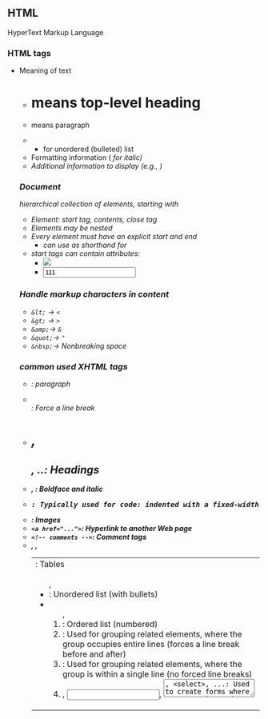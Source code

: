 ## HTML
HyperText Markup Language

### HTML tags
- Meaning of text
  - <h1> means top-level heading
  - <p> means paragraph
  - <ul> <li> for unordered (bulleted) list
- Formatting information (<i> for italic)
- Additional information to display (e.g., <img>)

### Document
hierarchical collection of elements, starting with <html>
- Element: start tag, contents, close tag
- Elements may be nested
- Every element must have an explicit start and end
  - can use <foo /> as shorthand for <foo></foo>
- start tags can contain attributes:
  - <img src="face.jpg">
  - <input type="text" value="111" name="zip">
  <div class="header">

### Handle markup characters in content
- `&lt;` -> `<`
- `&gt;` -> `>`
- `&amp;`-> `&`
- `&quot;`-> `"`
- `&nbsp;`-> Nonbreaking space

### common used XHTML tags
- <p>: paragraph
- <br>: Force a line break
- <h1>, <h2>, ..: Headings
- <b>, <i>: Boldface and italic
- <pre>: Typically used for code: indented with a fixed-width font, spaces are significant (e.g., newlines are preserved)
- <img>: Images
- `<a href="...">`: Hyperlink to another Web page
- `<!-- comments -->`: Comment tags
- <table>, <tr>, <td>: Tables
- <ul>, <li>: Unordered list (with bullets)
- <ol>, <li>: Ordered list (numbered)
- <div>: Used for grouping related elements, where the group occupies entire lines (forces a line break before and after) 
- <span>: Used for grouping related elements, where the group is within a single line (no forced line breaks)
- <form>, <input>, <textarea>, <select>, ...: Used to create forms where users can input data

### Commonly used tags: <head> section
- <title>: Specify a title for the page, which will appear in the title bar for the browser window.
- <link>: Include CSS stylesheets
- <script>: `Used to add Javascript to a page (can be used in body as well)`
